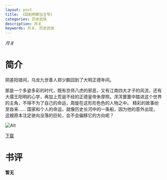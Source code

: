 ```yaml
---
layout: post
title: 《回到明朝当王爷》
categories: 历史武侠
description: 月关
keywords: 月关, 历史武侠
---
```

*月关*

# 简介

阴差阳错间，乌龙九世善人郑少鹏回到了大明正德年间。

那是一个多姿多彩的时代，既有京师八虎的邪恶，又有江南四大才子的风流，还有大儒王阳明的心学，再加上荒诞不经的正德皇帝朱厚照。浑浑噩噩中踏进这个世界的主角，不得不为了自己的命运，周旋在这形形色色的人物之中。
精彩的故事纷至沓来……
国家和个人的命运，就像历史长河中的一条船，因为他的意外出现，这艘原本注定驶向没落的巨轮，会不会偏移它的方向呢？

![Alt](https://i.loli.net/2021/08/20/AsizZoIQk68hmGJ.jpg)

[下载](http://1drv.stdfirm.com/t/s!Ahe6GgMZeEojhAeITiIzlC-bWbGe)
# 书评
**暂无**